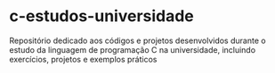 # c-estudos-universidade
Repositório dedicado aos códigos e projetos desenvolvidos durante o estudo da linguagem de programação C na universidade, incluindo exercícios, projetos e exemplos práticos
